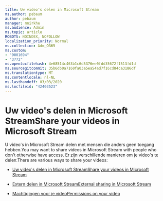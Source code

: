 ```yaml
---
title: Uw video's delen in Microsoft Stream
ms.author: pebaum
author: pebaum
manager: mnirkhe
ms.audience: Admin
ms.topic: article
ROBOTS: NOINDEX, NOFOLLOW
localization_priority: Normal
ms.collection: Adm_O365
ms.custom:
- "9001694"
- "3772"
ms.openlocfilehash: 4e68514c463b1c6d5376ee0fdd35672f1513fd1d
ms.sourcegitcommit: 35b6db0a7160fa03a5ea54ad7f16cd84ca3186df
ms.translationtype: MT
ms.contentlocale: nl-NL
ms.lasthandoff: 03/03/2020
ms.locfileid: "42403523"
---
```

# <a name="share-your-videos-in-microsoft-stream"></a><span data-ttu-id="22691-102">Uw video's delen in Microsoft Stream</span><span class="sxs-lookup"><span data-stu-id="22691-102">Share your videos in Microsoft Stream</span></span>

<span data-ttu-id="22691-103">U video's in Microsoft Stream delen met mensen die anders geen toegang hebben.</span><span class="sxs-lookup"><span data-stu-id="22691-103">You may want to share videos in Microsoft Stream with people who don't otherwise have access.</span></span> <span data-ttu-id="22691-104">Er zijn verschillende manieren om je video's te delen:</span><span class="sxs-lookup"><span data-stu-id="22691-104">There are various ways to share your videos:</span></span> 

- [<span data-ttu-id="22691-105">Uw video's delen in Microsoft Stream</span><span class="sxs-lookup"><span data-stu-id="22691-105">Share your videos in Microsoft Stream</span></span>](https://docs.microsoft.com/stream/portal-share-video)

- [<span data-ttu-id="22691-106">Extern delen in Microsoft Stream</span><span class="sxs-lookup"><span data-stu-id="22691-106">External sharing in Microsoft Stream</span></span>](https://docs.microsoft.com/stream/portal-share-video#external-sharing)

- [<span data-ttu-id="22691-107">Machtigingen voor je video</span><span class="sxs-lookup"><span data-stu-id="22691-107">Permissions on your video</span></span>](https://docs.microsoft.com/stream/portal-share-video#permissions-on-your-video)